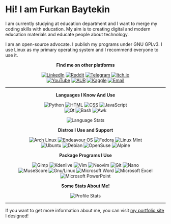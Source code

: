# Hi! I am Furkan Baytekin

I am currently studying at education department and I want to merge my coding skills with education. My aim is to creating digital and modern education materials and educate people about technology.

I am an open-source advocate. I publish my programs under GNU GPLv3. I use Linux as my primary operating system and I recommend everyone to use it.

<div align="center">

  **Find me on other platforms**

  [![LinkedIn](https://img.shields.io/badge/LinkedIn-0A66C2?logo=&logoColor=white)](https://www.linkedin.com/in/furkan-baytekin/)
  [![Reddit](https://img.shields.io/badge/Reddit-FF4500?logo=reddit&logoColor=white)](https://www.reddit.com/user/Elagoht)
  [![Telegram](https://img.shields.io/badge/Telegram-26A5E4?logo=telegram&logoColor=white)](https://t.me/elagoht)
  [![Itch.io](https://img.shields.io/badge/Itch.io-FA5C5C?logo=itch.io&logoColor=white)](https://elagoht.itch.io/)
  <br>
  [![YouTube](https://img.shields.io/badge/YouTube-FF0000?logo=youtube&logoColor=white)](https://www.youtube.com/channel/UCIWYzLPBy2Av4sgUsRClP0g)
  [![AUR](https://img.shields.io/badge/AUR-1793D1?logo=archlinux&logoColor=white)](https://aur.archlinux.org/packages?O=0&SeB=m&K=Elagoht&outdated=&SB=p&SO=d&PP=50&submit=Go)
  [![Kaggle](https://img.shields.io/badge/Kaggle-20BEFF?logo=kaggle&logoColor=white)](https://www.kaggle.com/furkanbaytekin)
  [![Email](https://img.shields.io/badge/Email-EA4335?logo=gmail&logoColor=white)](mailto:furkanbaytekin@gmail.com)

  <hr>
  
  **Languages I Know And Use**
  
  ![Python](https://img.shields.io/badge/Python-3776AB?logo=python&logoColor=white)
  ![HTML](https://img.shields.io/badge/HTML-E34F26?logo=html5&logoColor=white)
  ![CSS](https://img.shields.io/badge/CSS-1572B6?logo=csswizardry&logoColor=white)
  ![JavaScript](https://img.shields.io/badge/JavaScript-c5b218?logo=javascript&logoColor=white)
  <br>
  ![Qt](https://img.shields.io/badge/Qt-3FCE51?logo=qt&logoColor=white)
  ![Bash](https://img.shields.io/badge/Bash-4EAA25?logo=gnubash&logoColor=white)
  ![Awk](https://img.shields.io/badge/Awk-333333?logo=textpattern&logoColor=white)
  
  ![Language Stats](https://github-readme-stats.vercel.app/api/top-langs/?username=Elagoht&langs_count=10&layout=compact)
  
  **Distros I Use and Support**
  
  ![Arch Linux](https://img.shields.io/badge/Arch_Linux-1793D1?logo=archlinux&logoColor=white)
  ![Endeavour OS](https://img.shields.io/badge/Endeavour_OS-7721DA?logo=linux&logoColor=white)
  ![Fedora](https://img.shields.io/badge/Fedora-253B67?logo=fedora&logoColor=white)
  ![Linux Mint](https://img.shields.io/badge/Linux_Mint-87CF3E?logo=linuxmint&logoColor=white)
  <br>
  ![Ubuntu](https://img.shields.io/badge/Ubuntu-E95420?logo=ubuntu&logoColor=white)
  ![Debian](https://img.shields.io/badge/Debian-A81D33?logo=debian&logoColor=white)
  ![OpenSuse](https://img.shields.io/badge/OpenSuse-73BA25?logo=opensuse&logoColor=white)
  ![Alpine](https://img.shields.io/badge/Alpine-0D597F?logo=alpinelinux&logoColor=white)
  
  **Package Programs I Use**
  
  ![Gimp](https://img.shields.io/badge/Gimp-5C5543?logo=gimp&logoColor=white)
  ![Kdenlive](https://img.shields.io/badge/Kdenlive-527EB2?logo=kdenlive&logoColor=white)
  ![Vim](https://img.shields.io/badge/Vim-019733?logo=vim&logoColor=white)
  ![Neovim](https://img.shields.io/badge/Neovim-57A143?logo=neovim&logoColor=white)
  ![Git](https://img.shields.io/badge/Git-F05032?logo=git&logoColor=white)
  ![Nano](https://img.shields.io/badge/Nano-4A90E2?logo=nano&logoColor=white)
  <br>
  ![MuseScore](https://img.shields.io/badge/MuseScore-1A70B8?logo=musescore&logoColor=white)
  ![Gnu/Linux](https://img.shields.io/badge/Gnu_Linux-444444?logo=linux&logoColor=white)
  ![Microsoft Word](https://img.shields.io/badge/Word-2B579A?logo=microsoftword&logoColor=white)
  ![Microsoft Excel](https://img.shields.io/badge/Excel-217346?logo=microsoftexcel&logoColor=white)
  ![Microsoft PowerPoint](https://img.shields.io/badge/PowerPoint-B7472A?logo=microsoftpowerpoint&logoColor=white)
  
  **Some Stats About Me!**

  ![Profile Stats](https://github-readme-stats.vercel.app/api?username=Elagoht&count_private=true&show_icons=true)
  
</div>

<hr>

If you want to get more information about me, you can visit [my portfolio site](https://elagoht.github.io) I designed!

